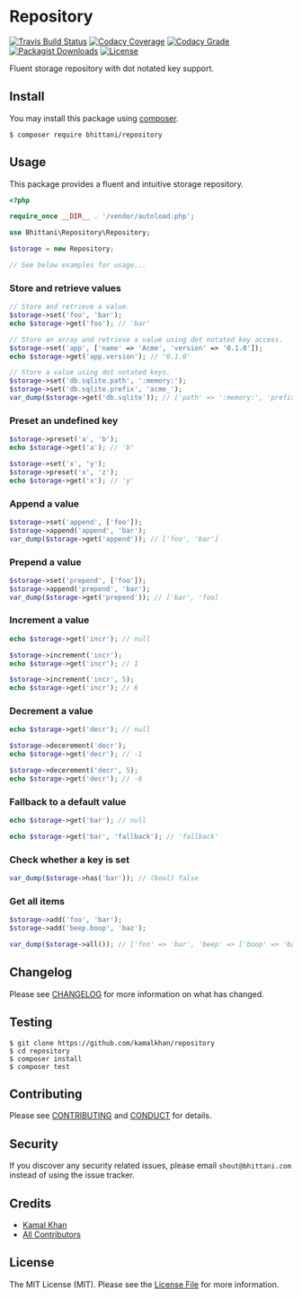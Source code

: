 # Repository

[![Travis Build Status][icon-status]][link-status]
[![Codacy Coverage][icon-coverage]][link-coverage]
[![Codacy Grade][icon-grade]][link-grade]
[![Packagist Downloads][icon-downloads]][link-downloads]
[![License][icon-license]](LICENSE.md)

Fluent storage repository with dot notated key support.

## Install

You may install this package using [composer][link-composer].

```shell
$ composer require bhittani/repository
```

## Usage

This package provides a fluent and intuitive storage repository.

```php
<?php

require_once __DIR__ . '/vendor/autoload.php';

use Bhittani\Repository\Repository;

$storage = new Repository;

// See below examples for usage...
```

### Store and retrieve values

```php
// Store and retrieve a value.
$storage->set('foo', 'bar');
echo $storage->get('foo'); // 'bar'

// Store an array and retrieve a value using dot notated key access.
$storage->set('app', ['name' => 'Acme', 'version' => '0.1.0']);
echo $storage->get('app.version'); // '0.1.0'

// Store a value using dot notated keys.
$storage->set('db.sqlite.path', ':memory:');
$storage->set('db.sqlite.prefix', 'acme_');
var_dump($storage->get('db.sqlite')); // ['path' => ':memory:', 'prefix' => 'acme_']
```

### Preset an undefined key

```php
$storage->preset('a', 'b');
echo $storage->get('a'); // 'b'

$storage->set('x', 'y');
$storage->preset('x', 'z');
echo $storage->get('x'); // 'y'
```

### Append a value

```php
$storage->set('append', ['foo']);
$storage->append('append', 'bar');
var_dump($storage->get('append')); // ['foo', 'bar']
```

### Prepend a value

```php
$storage->set('prepend', ['foo']);
$storage->append('prepend', 'bar');
var_dump($storage->get('prepend')); // ['bar', 'foo]
```

### Increment a value

```php
echo $storage->get('incr'); // null

$storage->increment('incr');
echo $storage->get('incr'); // 1

$storage->increment('incr', 5);
echo $storage->get('incr'); // 6
```

### Decrement a value

```php
echo $storage->get('decr'); // null

$storage->decerement('decr');
echo $storage->get('decr'); // -1

$storage->decerement('decr', 5);
echo $storage->get('decr'); // -6
```

### Fallback to a default value

```php
echo $storage->get('bar'); // null

echo $storage->get('bar', 'fallback'); // 'fallback'
```

### Check whether a key is set

```php
var_dump($storage->has('bar')); // (bool) false
```

### Get all items

```php
$storage->add('foo', 'bar');
$storage->add('beep.boop', 'baz');

var_dump($storage->all()); // ['foo' => 'bar', 'beep' => ['boop' => 'baz']]
```

## Changelog

Please see [CHANGELOG](CHANGELOG.md) for more information on what has changed.

## Testing

```shell
$ git clone https://github.com/kamalkhan/repository
$ cd repository
$ composer install
$ composer test
```

## Contributing

Please see [CONTRIBUTING](.github/CONTRIBUTING.md) and [CONDUCT](.github/CONDUCT.md) for details.

## Security

If you discover any security related issues, please email `shout@bhittani.com` instead of using the issue tracker.

## Credits

- [Kamal Khan](http://bhittani.com)
- [All Contributors](https://github.com/kamalkhan/repository/contributors)

## License

The MIT License (MIT). Please see the [License File](LICENSE.md) for more information.

<!--Status-->
[icon-status]: https://img.shields.io/travis/kamalkhan/repository.svg?style=flat-square
[link-status]: https://travis-ci.org/kamalkhan/repository
<!--Coverage-->
[icon-coverage]: https://api.codacy.com/project/badge/Coverage/ae5ab63e9eb54cd996cbd0a1efadfe58
[link-coverage]: https://www.codacy.com/app/kamalkhan/repository
<!--Grade-->
[icon-grade]: https://api.codacy.com/project/badge/Grade/ae5ab63e9eb54cd996cbd0a1efadfe58
[link-grade]: https://www.codacy.com/app/kamalkhan/repository
<!--Downloads-->
[icon-downloads]: https://img.shields.io/packagist/dt/bhittani/repository.svg?style=flat-square
[link-downloads]: https://packagist.org/packages/bhittani/repository
<!--License-->
[icon-license]: https://img.shields.io/badge/license-MIT-brightgreen.svg?style=flat-square
<!--composer-->
[link-composer]: https://getcomposer.org
